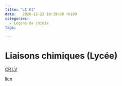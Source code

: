 ```yaml
---
title: "LC 01"
date:   2020-12-22 19:19:00 +0100
categories:
  - Leçons de chimie
tags:

---
```

# Liaisons chimiques (Lycée)

[CR LV](/assets/pdf/LC01.pdf)

<object class="pdf fitvidsignore" data="/assets/pdf/LC01.pdf" type="application/pdf"></object>

<a href="/assets/pdf/LC01.pptx" download>lien</a>

